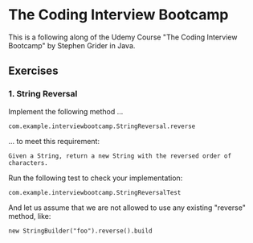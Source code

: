 # The Coding Interview Bootcamp

This is a following along of the Udemy Course "The Coding Interview Bootcamp" by Stephen Grider in Java.

## Exercises

### 1. String Reversal

Implement the following method ...

    com.example.interviewbootcamp.StringReversal.reverse

... to meet this requirement:

    Given a String, return a new String with the reversed order of characters.

Run the following test to check your implementation:
    
    com.example.interviewbootcamp.StringReversalTest

And let us assume that we are not allowed to use any existing "reverse" method, like:

    new StringBuilder("foo").reverse().build


